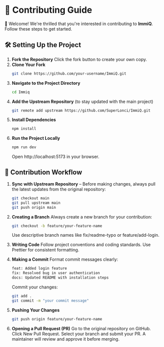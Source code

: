 # 🚀 Contributing Guide

👋 Welcome! We're thrilled that you're interested in contributing to **ImmiQ**. Follow these steps to get started.  

## 🛠️ Setting Up the Project

1. **Fork the Repository**
   Click the fork button to create your own copy.  
2. **Clone Your Fork**  
   ```sh
   git clone https://github.com/your-username/ImmiQ.git
3. **Navigate to the Project Directory**  
   ```sh
   cd Immiq
4. **Add the Upstream Repository** (to stay updated with the main project)  
   ```sh
   git remote add upstream https://github.com/SuperLonci/ImmiQ.git
5. **Install Dependencies**  
   ```sh
   npm install
6. **Run the Project Locally**  
   ```sh
   npm run dev
   ```
   Open http://localhost:5173 in your browser.

## 🔄 Contribution Workflow

1. **Sync with Upstream Repository** – 
   Before making changes, always pull the latest updates from the original repository:  
    ```sh
   git checkout main
   git pull upstream main
   git push origin main
2. **Creating a Branch** 
   Always create a new branch for your contribution: 
   ```sh
   git checkout -b feature/your-feature-name
   ```
   Use descriptive branch names like fix/readme-typo or feature/add-login.
3. **Writing Code** 
   Follow project conventions and coding standards.
   Use Prettier for consistent formatting.   
4. **Making a Commit** 
   Format commit messages clearly:
   ```sh
   feat: Added login feature
   fix: Resolved bug in user authentication
   docs: Updated README with installation steps
   ```

   Commit your changes:
   ```sh
   git add .
   git commit -m "your commit message"
   ```
5. **Pushing Your Changes** 
    ```sh
   git push origin feature/your-feature-name
6. **Opening a Pull Request (PR)** 
   Go to the original repository on GitHub.
   Click New Pull Request.
   Select your branch and submit your PR.
   A maintainer will review and approve it before merging.
   

  

  




